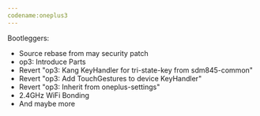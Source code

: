 ```yaml
---
codename:oneplus3
---
```


Bootleggers:
* Source rebase from may security patch
* op3: Introduce Parts
* Revert "op3: Kang KeyHandler for tri-state-key from sdm845-common"
* Revert "op3: Add TouchGestures to device KeyHandler"
* Revert "op3: Inherit from oneplus-settings"
* 2.4GHz WiFi Bonding
* And maybe more
